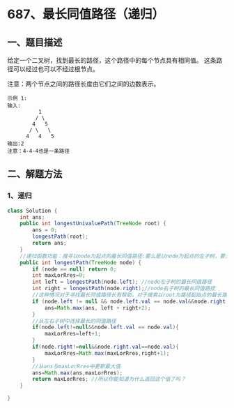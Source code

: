 # 687、最长同值路径（递归）

## 一、题目描述

给定一个二叉树，找到最长的路径，这个路径中的每个节点具有相同值。 这条路径可以经过也可以不经过根节点。

注意：两个节点之间的路径长度由它们之间的边数表示。

    示例 1:
    输入:
           	  1
             / \
            4   5
           / \   \
          4   4   5
    输出:2
    注意：4-4-4也是一条路径



## 二、解题方法

### 1、递归

```java
class Solution {
    int ans;
    public int longestUnivaluePath(TreeNode root) {
        ans = 0;
        longestPath(root);
        return ans;
    }
    //递归函数功能：搜寻以node为起点的最长同值路径:要么是以node为起点的左子树，要么是以node为起点的右子树
    public int longestPath(TreeNode node) {
        if (node == null) return 0;
        int maxLorRres=0;
        int left = longestPath(node.left); //node左子树的最长同值路径
        int right = longestPath(node.right);//node右子树的最长同值路径
        //这种情况对于寻找最长同值路径长有帮助，对于搜索以root为路径起始点的最长路径没有帮助
        if (node.left != null && node.left.val == node.val&&node.right != null && node.right.val == node.val) {
            ans=Math.max(ans, left + right+2);
        }
        //从左右子树中选择最长的同值路径
        if(node.left!=null&&node.left.val == node.val){
            maxLorRres=left+1;
        }
        if(node.right!=null&&node.right.val==node.val){
            maxLorRres=Math.max(maxLorRres,right+1);
        }
        //从ans与maxLorRres中更新最大值
        ans=Math.max(ans,maxLorRres);
        return maxLorRres; //所以你能知道为什么返回这个值了吗？
    }

}
```

